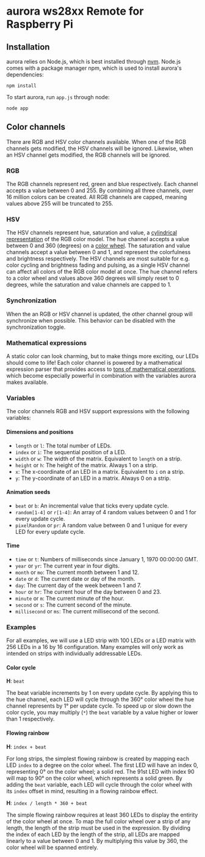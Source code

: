 # aurora ws28xx Remote for Raspberry Pi

## Installation
aurora relies on Node.js, which is best installed through [nvm](https://github.com/creationix/nvm). Node.js comes with a package manager npm, which is used to install aurora's dependencies:

`npm install`

To start aurora, run `app.js` through node:

`node app`

## Color channels
There are RGB and HSV color channels available. When one of the RGB channels gets modified, the HSV channels will be ignored. Likewise, when an HSV channel gets modified, the RGB channels will be ignored.

### RGB
The RGB channels represent red, green and blue respectively. Each channel accepts a value between 0 and 255. By combining all three channels, over 16 million colors can be created. All RGB channels are capped, meaning values above 255 will be truncated to 255.

### HSV
The HSV channels represent hue, saturation and value, a [cylindrical representation](http://i.imgur.com/iYzgRRI.png) of the RGB color model. The hue channel accepts a value between 0 and 360 (degrees) on a [color wheel](http://i.imgur.com/5UpyIGh.png). The saturation and value channels accept a value between 0 and 1, and represent the colorfulness and brightness respectively. The HSV channels are most suitable for e.g. color cycling and brightness fading and pulsing, as a single HSV channel can affect all colors of the RGB color model at once. The hue channel refers to a color wheel and values above 360 degrees will simply reset to 0 degrees, while the saturation and value channels are capped to 1.

### Synchronization
When the an RGB or HSV channel is updated, the other channel group will synchronize when possible. This behavior can be disabled with the synchronization toggle.

### Mathematical expressions
A static color can look charming, but to make things more exciting, our LEDs should come to life! Each color channel is powered by a mathematical expression parser that provides access to [tons of mathematical operations](http://mathjs.org/docs/expressions/syntax.html), which become especially powerful in combination with the variables aurora makes available.

### Variables
The color channels RGB and HSV support expressions with the following variables:

#### Dimensions and positions
* `length` or `l`: The total number of LEDs.
* `index` or `i`: The sequential position of a LED.
* `width` or `w`: The width of the matrix. Equivalent to `length` on a strip.
* `height` or `h`: The height of the matrix. Always 1 on a strip.
* `x`: The x-coordinate of an LED in a matrix. Equivalent to `i` on a strip.
* `y`: The y-coordinate of an LED in a matrix. Always 0 on a strip.

#### Animation seeds
* `beat` or `b`: An incremental value that ticks every update cycle.
* `random[1-4]` or `r[1-4]`: An array of 4 random values between 0 and 1 for every update cycle.
* `pixelRandom` or `pr`: A random value between 0 and 1 unique for every LED for every update cycle.

#### Time
* `time` or `t`: Numbers of milliseconds since January 1, 1970 00:00:00 GMT.
* `year` or `yr`: The current year in four digits.
* `month` or `mo`: The current month between 1 and 12.
* `date` or `d`: The current date or day of the month.
* `day`: The current day of the week between 1 and 7.
* `hour` or `hr`: The current hour of the day between 0 and 23.
* `minute` or `m`: The current minute of the hour.
* `second` or `s`: The current second of the minute.
* `millisecond` or `ms`: The current millisecond of the second.

### Examples
For all examples, we will use a LED strip with 100 LEDs or a LED matrix with 256 LEDs in a 16 by 16 configuration. Many examples will only work as intended on strips with individually addressable LEDs.

#### Color cycle

**H**: `beat`

The beat variable increments by 1 on every update cycle. By applying this to the hue channel, each LED will cycle through the 360° color wheel the hue channel represents by 1° per update cycle. To speed up or slow down the color cycle, you may multiply (`*`) the `beat` variable by a value higher or lower than 1 respectively.

#### Flowing rainbow

**H**: `index + beat`

For long strips, the simplest flowing rainbow is created by mapping each LED `index` to a degree on the color wheel. The first LED will have an index 0, representing 0° on the color wheel; a solid red. The 91st LED with index 90 will map to 90° on the color wheel, which represents a solid green. By adding the `beat` variable, each LED will cycle through the color wheel with its `index` offset in mind, resulting in a flowing rainbow effect.

**H**: `index / length * 360 + beat`

The simple flowing rainbow requires at least 360 LEDs to display the entirity of the color wheel at once. To map the full color wheel over a strip of any length, the length of the strip must be used in the expression. By dividing the index of each LED by the length of the strip, all LEDs are mapped linearly to a value between 0 and 1. By multiplying this value by 360, the color wheel will be spanned entirely.
